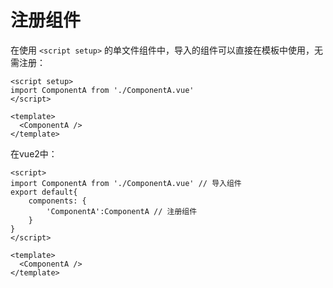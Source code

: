 # 注册组件

在使用 `<script setup>` 的单文件组件中，导入的组件可以直接在模板中使用，无需注册：

```vue
<script setup>
import ComponentA from './ComponentA.vue'
</script>

<template>
  <ComponentA />
</template>
```

在vue2中：

```vue
<script>
import ComponentA from './ComponentA.vue' // 导入组件
export default{
    components: {
        'ComponentA':ComponentA // 注册组件
    }
}
</script>

<template>
  <ComponentA />
</template>
```

